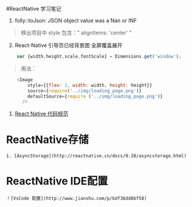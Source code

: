 #ReactNative 学习笔记

1. folly::toJson: JSON object value was a Nan or INF

> 移出项目中 style 包含：" alignItems: 'center' " 
2. React-Native 引导页已经背景图    全屏覆盖展开

> 
```javascript
    var {width,height,scale,fontScale} = Dimensions.get('window');

```
> 用法：
```javascript
    <Image
        style={{flex: 1, width: width, height: height}}
        source={require('../img/loading_page.png')}
        defaultSource={require ('../img/loading_page.png')}
      />
```


1. [React Native 代码规范](https://github.com/ToAllen/react-native-coding-style)

# ReactNative存储
    1. [AsyncStorage](http://reactnative.cn/docs/0.28/asyncstorage.html)
# ReactNative IDE配置
    ！[VsCode 配置](http://www.jianshu.com/p/bdf36dd8bf58)